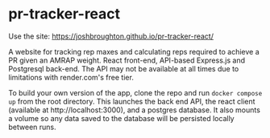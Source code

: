 # pr-tracker-react
Use the site: https://joshbroughton.github.io/pr-tracker-react/

A website for tracking rep maxes and calculating reps required to achieve a PR given an AMRAP weight. 
React front-end, API-based Express.js and Postgresql back-end. The API may not be available at all times due to 
limitations with render.com's free tier.

To build your own version of the app, clone the repo and run `docker compose up` from the root directory. This launches
the back end API, the react client (available at http://localhost:3000), and a postgres database. It also mounts a volume
so any data saved to the database will be persisted locally between runs.
